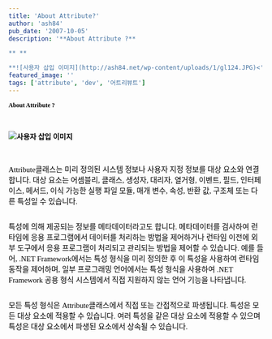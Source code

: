 ```yaml
---
title: 'About Attribute?'
author: 'ash84'
pub_date: '2007-10-05'
description: '**About Attribute ?**

** **

**![사용자 삽입 이미지](http://ash84.net/wp-content/uploads/1/gl124.JPG)<'
featured_image: ''
tags: ['attribute', 'dev', '어트리뷰트']
---
```



**<span style="FONT-SIZE: 9pt"><font face="맑은 고딕"><font color="#000000">About Attribute ?</font></font></span>**

**<span style="FONT-SIZE: 9pt"><font color="#000000" face="맑은 고딕"> </font></span>**

**<font color="#000000" face="맑은 고딕">![사용자 삽입 이미지](http://ash84.net/wp-content/uploads/1/gl124.JPG)</font>**

**<font color="#000000" face="맑은 고딕">  
</font>**

<font face="맑은 고딕"><font color="#000000"><span style="font-size: 9pt;"><span style="font-size: 11pt;"></span><span style="font-size: 11pt;"></span><span style="font-size: 11pt;">Attribute</span></span><span style="font-size: 11pt;"></span><span style="font-size: 9pt;"><span style="font-size: 11pt;">클래스는 미리 정의된 시스템 정보나 사용자 지정 정보를 대상 요소와 연결합니다</span><span style="font-size: 11pt;">. </span><span style="font-size: 11pt;">대상 요소는 어셈블리</span><span style="font-size: 11pt;">, </span><span style="font-size: 11pt;">클래스</span><span style="font-size: 11pt;">, </span><span style="font-size: 11pt;">생성자</span><span style="font-size: 11pt;">, </span><span style="font-size: 11pt;">대리자</span><span style="font-size: 11pt;">, </span><span style="font-size: 11pt;">열거형</span><span style="font-size: 11pt;">, </span><span style="font-size: 11pt;">이벤트</span><span style="font-size: 11pt;">, </span><span style="font-size: 11pt;">필드</span><span style="font-size: 11pt;">, </span><span style="font-size: 11pt;">인터페이스</span><span style="font-size: 11pt;">, </span><span style="font-size: 11pt;">메서드</span><span style="font-size: 11pt;">, </span><span style="font-size: 11pt;">이식 가능한 실행 파일 모듈</span><span style="font-size: 11pt;">, </span><span style="font-size: 11pt;">매개 변수</span><span style="font-size: 11pt;">, </span><span style="font-size: 11pt;">속성</span><span style="font-size: 11pt;">, </span><span style="font-size: 11pt;">반환 값</span><span style="font-size: 11pt;">, </span><span style="font-size: 11pt;">구조체 또는 다른 특성일 수 있습니다</span><span style="font-size: 11pt;">.</span></span></font></font>

<span style="font-size: 11pt;">  
</span>

<span style="FONT-SIZE: 9pt"><font face="맑은 고딕">  
<font color="#000000"><span style="font-size: 11pt;">특성에 의해 제공되는 정보를 메타데이터라고도 합니다</span><span style="font-size: 11pt;">. </span><span style="font-size: 11pt;">메타데이터를 검사하여 런타임에 응용 프로그램에서 데이터를 처리하는 방법을 제어하거나 런타임 이전에 외부 도구에서 응용 프로그램이 처리되고 관리되는 방법을 제어할 수 있습니다</span><span style="font-size: 11pt;">. </span><span style="font-size: 11pt;">예를 들어</span><span style="font-size: 11pt;">, .NET Framework</span><span style="font-size: 11pt;">에서는 특성 형식을 미리 정의한 후 이 특성을 사용하여 런타임 동작을 제어하며</span><span style="font-size: 11pt;">, </span><span style="font-size: 11pt;">일부 프로그래밍 언어에서는 특성 형식을 사용하여</span><span style="font-size: 11pt;"> .NET Framework </span><span style="font-size: 11pt;">공용 형식 시스템에서 직접 지원하지 않는 언어 기능을 나타냅니다</span><span style="font-size: 11pt;">. </span></font></font></span>

<span style="font-size: 11pt;">  
</span>

<span style="FONT-SIZE: 9pt"><font face="맑은 고딕">  
<font color="#000000"><span style="font-size: 11pt;">모든 특성 형식은 </span><span style="font-size: 11pt;">Attribute</span><span style="font-size: 11pt;"></span><span style="font-size: 11pt;">클래스에서 직접 또는 간접적으로 파생됩니다</span><span style="font-size: 11pt;">. </span><span style="font-size: 11pt;">특성은 모든 대상 요소에 적용할 수 있습니다</span><span style="font-size: 11pt;">. </span><span style="font-size: 11pt;">여러 특성을 같은 대상 요소에 적용할 수 있으며 특성은 대상 요소에서 파생된 요소에서 상속될 수 있습니다</span><span><span style="font-size: 11pt;">.</span></span></font></font></span>



